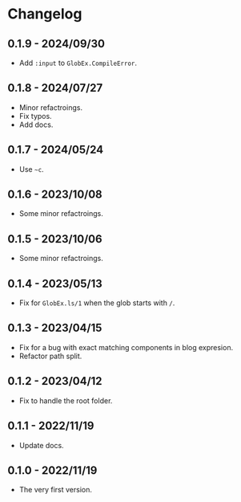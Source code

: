 # Changelog

## 0.1.9 - 2024/09/30

+ Add `:input` to `GlobEx.CompileError`.

## 0.1.8 - 2024/07/27

+ Minor refactroings.
+ Fix typos.
+ Add docs.

## 0.1.7 - 2024/05/24

+ Use `~c`.

## 0.1.6 - 2023/10/08

+ Some minor refactroings.

## 0.1.5 - 2023/10/06

+ Some minor refactroings.

## 0.1.4 - 2023/05/13

+ Fix for `GlobEx.ls/1` when the glob starts with `/`.

## 0.1.3 - 2023/04/15

+ Fix for a bug with exact matching components in blog expresion.
+ Refactor path split.

## 0.1.2 - 2023/04/12

+ Fix to handle the root folder.

## 0.1.1 - 2022/11/19

+ Update docs.

## 0.1.0 - 2022/11/19

+ The very first version.
